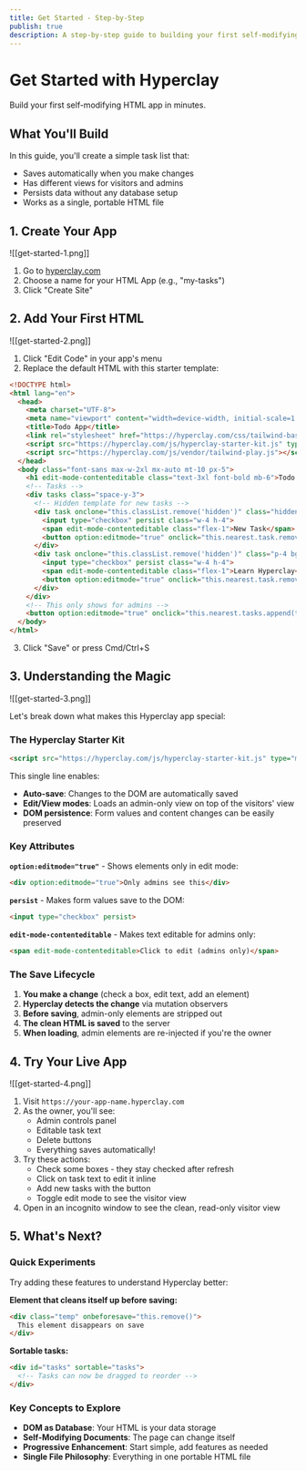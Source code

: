 ```yaml
---
title: Get Started - Step-by-Step
publish: true
description: A step-by-step guide to building your first self-modifying HTML app with Hyperclay in minutes
---
```


# Get Started with Hyperclay

Build your first self-modifying HTML app in minutes. 

## What You'll Build

In this guide, you'll create a simple task list that:
- Saves automatically when you make changes
- Has different views for visitors and admins
- Persists data without any database setup
- Works as a single, portable HTML file

## 1. Create Your App

![[get-started-1.png]]
1. Go to [hyperclay.com](https://hyperclay.com)
2. Choose a name for your HTML App (e.g., "my-tasks")
3. Click "Create Site"

## 2. Add Your First HTML

![[get-started-2.png]]
1. Click "Edit Code" in your app's menu
2. Replace the default HTML with this starter template:

```html
<!DOCTYPE html>
<html lang="en">
  <head>
    <meta charset="UTF-8">
    <meta name="viewport" content="width=device-width, initial-scale=1.0">
    <title>Todo App</title>
    <link rel="stylesheet" href="https://hyperclay.com/css/tailwind-base.css">
    <script src="https://hyperclay.com/js/hyperclay-starter-kit.js" type="module"></script>
    <script src="https://hyperclay.com/js/vendor/tailwind-play.js"></script>
  </head>
  <body class="font-sans max-w-2xl mx-auto mt-10 px-5">
    <h1 edit-mode-contenteditable class="text-3xl font-bold mb-6">Todo App</h1>
    <!-- Tasks -->
    <div tasks class="space-y-3">
      <!-- Hidden template for new tasks -->
      <div task onclone="this.classList.remove('hidden')" class="hidden p-4 bg-gray-100 rounded-lg flex items-center gap-3">
        <input type="checkbox" persist class="w-4 h-4">
        <span edit-mode-contenteditable class="flex-1">New Task</span>
        <button option:editmode="true" onclick="this.nearest.task.remove()" class="px-3 py-1 bg-red-500 text-white rounded hover:bg-red-600">Delete</button>
      </div>
      <div task onclone="this.classList.remove('hidden')" class="p-4 bg-gray-100 rounded-lg flex items-center gap-3">
        <input type="checkbox" persist class="w-4 h-4">
        <span edit-mode-contenteditable class="flex-1">Learn Hyperclay</span>
        <button option:editmode="true" onclick="this.nearest.task.remove()" class="px-3 py-1 bg-red-500 text-white rounded hover:bg-red-600">Delete</button>
      </div>
    </div>
    <!-- This only shows for admins -->
    <button option:editmode="true" onclick="this.nearest.tasks.append(this.nearest.task.cloneNode(true))" class="mt-4 px-4 py-2 bg-blue-500 text-white rounded hover:bg-blue-600">Add Task</button>
  </body>
</html>
```

3. Click "Save" or press Cmd/Ctrl+S

## 3. Understanding the Magic

![[get-started-3.png]]

Let's break down what makes this Hyperclay app special:

### The Hyperclay Starter Kit
```html
<script src="https://hyperclay.com/js/hyperclay-starter-kit.js" type="module"></script>
```

This single line enables:
- **Auto-save**: Changes to the DOM are automatically saved
- **Edit/View modes**: Loads an admin-only view on top of the visitors' view
- **DOM persistence**: Form values and content changes can be easily preserved

### Key Attributes

**`option:editmode="true"`** - Shows elements only in edit mode:
```html
<div option:editmode="true">Only admins see this</div>
```

**`persist`** - Makes form values save to the DOM:
```html
<input type="checkbox" persist>
```

**`edit-mode-contenteditable`** - Makes text editable for admins only:
```html
<span edit-mode-contenteditable>Click to edit (admins only)</span>
```

### The Save Lifecycle

1. **You make a change** (check a box, edit text, add an element)
2. **Hyperclay detects the change** via mutation observers
3. **Before saving**, admin-only elements are stripped out
4. **The clean HTML is saved** to the server
5. **When loading**, admin elements are re-injected if you're the owner

## 4. Try Your Live App

![[get-started-4.png]]

1. Visit `https://your-app-name.hyperclay.com`
2. As the owner, you'll see:
   - Admin controls panel
   - Editable task text
   - Delete buttons
   - Everything saves automatically!
3. Try these actions:
   - Check some boxes - they stay checked after refresh
   - Click on task text to edit it inline
   - Add new tasks with the button
   - Toggle edit mode to see the visitor view
4. Open in an incognito window to see the clean, read-only visitor view

## 5. What's Next?

### Quick Experiments

Try adding these features to understand Hyperclay better:

**Element that cleans itself up before saving:**
```html
<div class="temp" onbeforesave="this.remove()">
  This element disappears on save
</div>
```

**Sortable tasks:**
```html
<div id="tasks" sortable="tasks">
  <!-- Tasks can now be dragged to reorder -->
</div>
```

### Key Concepts to Explore

- **DOM as Database**: Your HTML is your data storage
- **Self-Modifying Documents**: The page can change itself
- **Progressive Enhancement**: Start simple, add features as needed
- **Single File Philosophy**: Everything in one portable HTML file